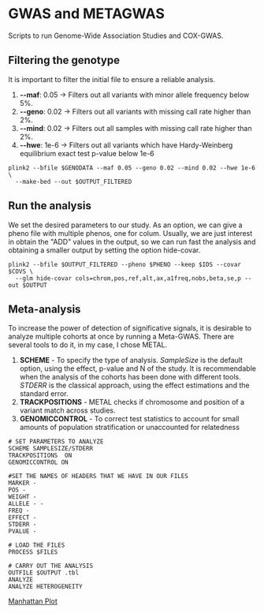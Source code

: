 # GWAS and METAGWAS
Scripts to run Genome-Wide Association Studies and COX-GWAS.

## Filtering the genotype
It is important to filter the initial file to ensure a reliable analysis.
1. **--maf**: 0.05 -> Filters out all variants with minor allele frequency below 5%. 
2. **--geno**: 0.02 -> Filters out all variants with missing call rate higher than 2%.
3. **--mind**: 0.02 -> Filters out all samples with missing call rate higher than 2%.
4. **--hwe**: 1e-6 -> Filters out all variants which have Hardy-Weinberg equilibrium exact test p-value below 1e-6
```
plink2 --bfile $GENODATA --maf 0.05 --geno 0.02 --mind 0.02 --hwe 1e-6 \
  --make-bed --out $OUTPUT_FILTERED
```
## Run the analysis
We set the desired parameters to our study. As an option, we can give a pheno file with multiple phenos, one for colum. Usually, we are just interest in obtain the "ADD" values in the output, so we can run fast the analysis and obtaining a smaller output by setting the option hide-covar.
```
plink2 --bfile $OUTPUT_FILTERED --pheno $PHENO --keep $IDS --covar $COVS \
  --glm hide-covar cols=chrom,pos,ref,alt,ax,a1freq,nobs,beta,se,p --out $OUTPUT
```
## Meta-analysis
To increase the power of detection of significative signals, it is desirable to analyze multiple cohorts at once by running a Meta-GWAS. There are several tools to do it, in my case, I chose METAL.
1. **SCHEME** - To specify the type of analysis. *SampleSize* is the default option, using the effect, p-value and N of the study. It is recommendable when the analysis of the cohorts has been done with different tools. *STDERR* is the classical approach, using the effect estimations and the standard error.
2. **TRACKPOSITIONS** -  METAL checks if chromosome and position of a variant match across studies.
3. **GENOMICCONTROL** - To correct test statistics to account for small amounts of population stratification or unaccounted for relatedness
```
# SET PARAMETERS TO ANALYZE
SCHEME SAMPLESIZE/STDERR
TRACKPOSITIONS  ON
GENOMICCONTROL ON

#SET THE NAMES OF HEADERS THAT WE HAVE IN OUR FILES
MARKER -
POS -
WEIGHT -
ALLELE - -
FREQ -
EFFECT -
STDERR -
PVALUE -

# LOAD THE FILES
PROCESS $FILES

# CARRY OUT THE ANALYSIS
OUTFILE $OUTPUT .tbl
ANALYZE
ANALYZE HETEROGENEITY
```
[Manhattan Plot](https://upload.wikimedia.org/wikipedia/commons/4/4f/Manhattan_plot_from_a_GWAS_of_kidney_stone_disease.png)
